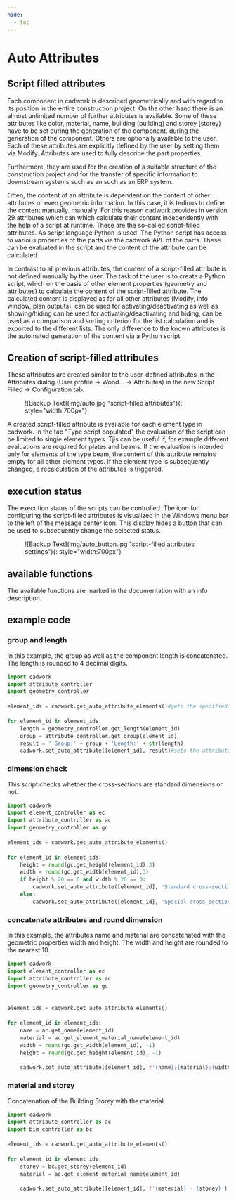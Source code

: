 ```yaml
---
hide:
  - toc
---
```


# Auto Attributes

## Script filled attributes
Each component in cadwork is described geometrically and with regard to its position in the 
entire construction project. On the other hand there is an almost unlimited number 
of further attributes is available. Some of these attributes like color, material, name, 
building (building) and storey (storey) have to be set during the generation of the component. 
during the generation of the component. Others are optionally available to the user. Each of these 
attributes are explicitly defined by the user by setting them via Modify.
Attributes are used to fully describe the part properties. 

Furthermore, they are used for the creation of a suitable structure of the construction project 
and for the transfer of specific information to downstream systems such as an 
such as an ERP system.

Often, the content of an attribute is dependent on the content of other attributes or even 
geometric information. In this case, it is tedious to define the content manually. 
manually. For this reason cadwork provides in version 29 attributes which can 
which calculate their content independently with the help of a script at runtime. 
These are the so-called script-filled attributes. As script language Python 
is used. The Python script has access to various properties of the parts via the cadwork API. 
of the parts. These can be evaluated in the script and the content of the attribute 
can be calculated.

In contrast to all previous attributes, the content of a script-filled 
attribute is not defined manually by the user. The task of the user is to create a 
Python script, which on the basis of other element properties (geometry and attributes) to calculate the content of the script-filled attribute. The 
calculated content is displayed as for all other attributes (Modify, 
info window, plan outputs), can be used for activating/deactivating as well as showing/hiding 
can be used for activating/deactivating and hiding, can be used as a comparison and sorting criterion for the 
list calculation and is exported to the different lists. 
The only difference to the known attributes is the automated generation of the 
content via a Python script.

## Creation of script-filled attributes
These attributes are created similar to the user-defined attributes in the Attributes dialog
(User profile -> Wood... -> Attributes) in the new Script Filled -> Configuration tab.

<figure markdown="1">
![Backup Text](img/auto.jpg "script-filled attributes"){: style="width:700px"}
</figure>

A created script-filled attribute is available for each element type in cadwork. In the tab "Type 
script populated" the evaluation of the script can be limited to single element types. Tjis can be useful if, for example 
different evaluations are required for plates and beams. If the evaluation is intended only for elements of the type beam, the content of this 
attribute remains empty for all other element types. If the element type is subsequently changed, a recalculation of the attributes is triggered.

## execution status
The execution status of the scripts can be controlled.
The icon for configuring the script-filled attributes is visualized in the Windows menu bar to the left of the message center icon. This display hides a button that can be used to subsequently change the selected status. 

<figure markdown="1">
![Backup Text](img/auto_button.jpg "script-filled attributes settings"){: style="width:700px"}
</figure>

## available functions
The available functions are marked in the documentation with an info description. 

## example code

### group and length

In this example, the group as well as the component length is concatenated. The length is rounded to 4 decimal digits.

```python title="group_length.py"
import cadwork
import attribute_controller
import geometry_controller

element_ids = cadwork.get_auto_attribute_elements()#gets the specified element

for element_id in element_ids:
    length = geometry_controller.get_length(element_id)
    group = attribute_controller.get_group(element_id)
    result = ' Group:' + group + 'Length:' + str(length)
    cadwork.set_auto_attribute([element_id], result)#sets the attribute
```

### dimension check

This script checks whether the cross-sections are standard dimensions or not.

```python title="dimension_check.py"
import cadwork
import element_controller as ec
import attribute_controller as ac
import geometry_controller as gc

element_ids = cadwork.get_auto_attribute_elements()

for element_id in element_ids:
    height = round(gc.get_height(element_id),3)
    width = round(gc.get_width(element_id),3)
    if height % 20 == 0 and width % 20 == 0:
        cadwork.set_auto_attribute([element_id], 'Standard cross-section')
    else:
        cadwork.set_auto_attribute([element_id], 'Special cross-section')
```

### concatenate attributes and round dimension

In this example, the attributes name and material are concatenated with the geometric properties width and height. 
The width and height are rounded to the nearest 10.

```python title="attributes_dimension.py"
import cadwork
import element_controller as ec
import attribute_controller as ac
import geometry_controller as gc


element_ids = cadwork.get_auto_attribute_elements()

for element_id in element_ids:
    name = ac.get_name(element_id)
    material = ac.get_element_material_name(element_id)
    width = round(gc.get_width(element_id), -1)
    height = round(gc.get_height(element_id), -1)

    cadwork.set_auto_attribute([element_id], f'{name};{material};{width};{height}')
```

### material and storey

Concatenation of the Building Storey with the material. 

```python title="material_storey.py"
import cadwork
import attribute_controller as ac
import bim_controller as bc

element_ids = cadwork.get_auto_attribute_elements()

for element_id in element_ids:
    storey = bc.get_storey(element_id)
    material = ac.get_element_material_name(element_id)

    cadwork.set_auto_attribute([element_id], f'{material} - {storey}')
```

